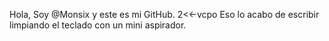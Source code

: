 Hola,
Soy @Monsix y este es mi GitHub.
2<<-vcpo  Eso lo acabo de escribir limpiando el teclado con un mini aspirador.
